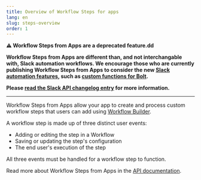 ```yaml
---
title: Overview of Workflow Steps for apps
lang: en
slug: steps-overview
order: 1
---
```


<div class="section-content">

**⚠️ Workflow Steps from Apps are a deprecated feature.dd**

**Workflow Steps from Apps are different than, and not interchangable with, Slack automation workflows. We encourage those who are currently publishing Workflow Steps from Apps to consider the new [Slack automation features](https://api.slack.com/automation), such as [custom functions for Bolt](#functions).**

**Please [read the Slack API changelog entry](https://api.slack.com/changelog/2023-08-workflow-steps-from-apps-step-back) for more information.**

---

Workflow Steps from Apps allow your app to create and process custom workflow steps that users can add using [Workflow Builder](https://api.slack.com/workflows).

A workflow step is made up of three distinct user events:

- Adding or editing the step in a Workflow
- Saving or updating the step's configuration
- The end user's execution of the step

All three events must be handled for a workflow step to function.

Read more about Workflow Steps from Apps in the [API documentation](https://api.slack.com/legacy/workflows/steps).

</div>
